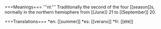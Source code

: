 ===Meanings===
'''nl:''' Traditionally the second of the four [[season]]s, normally in the northern hemisphere from [[June]] 21 to [[September]] 20.

===Translations===
*en: [[summer]]
*es: [[verano]]
*fr: [[été]]